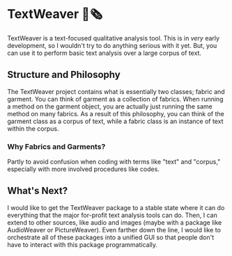 # TextWeaver 👕🗞️

TextWeaver is a text-focused qualitative analysis tool. This is in _very_ early development, so I wouldn't try to do anything serious with it yet. But, you can use it to perform basic text analysis over a large corpus of text.

## Structure and Philosophy

The TextWeaver project contains what is essentially two classes; fabric and garment. You can think of garment as a collection of fabrics. When running a method on the garment object, you are actually just running the same method on many fabrics. As a result of this philosophy, you can think of the garment class as a corpus of text, while a fabric class is an instance of text within the corpus.

### Why Fabrics and Garments?

Partly to avoid confusion when coding with terms like "text" and "corpus," especially with more involved procedures like codes.

## What's Next?

I would like to get the TextWeaver package to a stable state where it can do everything that the major for-profit text analysis tools can do. Then, I can extend to other sources, like audio and images (maybe with a package like AudioWeaver or PictureWeaver). Even farther down the line, I would like to orchestrate all of these packages into a unified GUI so that people don't have to interact with this package programmatically.
